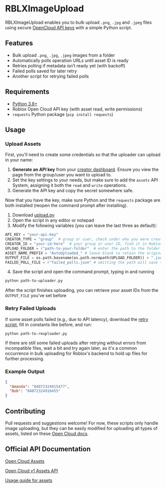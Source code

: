 # RBLXImageUpload
RBLXImageUpload enables you to bulk upload `.png`, `.jpg` and `.jpeg` files using secure [OpenCloud API keys](https://create.roblox.com/docs/en-us/cloud/auth/api-keys) with a simple Python script.

## Features

- Bulk upload `.png`, `.jpg`, `.jpeg` images from a folder
- Automatically polls operation URLs until asset ID is ready
- Retries polling if metadata isn’t ready yet (with backoff)
- Failed polls saved for later retry
- Another script for retrying failed polls

## Requirements

- [Python 3.8+](https://www.python.org/downloads)
- Roblox Open Cloud API key (with asset read, write permissions)
- `requests` Python package (`pip install requests`)

## Usage
### Upload Assets
First, you'll need to create some credentials so that the uploader can upload in your name:
1. **Generate an API key** from your [creator dashboard](https://create.roblox.com/dashboard/credentials). Ensure you view the page from the group/user you want to upload to.
2. Set the key settings to your needs, but make sure to add the `assets` API System, assigning it both the `read` and `write` operations.
3. Generate the API key and copy the secret somewhere safe.

Now that you have the key, make sure Python and the `requests` package are both installed (reopen the command prompt after installing).
1. Download [upload.py](/upload.py)
2. Open the script in any editor or notepad
3. Modify the following variables (you can leave the last three as default):
```py
API_KEY = "your-api-key"
CREATOR_TYPE = "group"  # group or user, check under who you were creating the key
CREATOR_ID = "your-id-here"  # your group or user ID, find it in Roblox URLs
UPLOAD_FOLDER = r"path-to-your-folder"  # enter the path to the folder that contains your assets to upload
ASSET_NAME_PREFIX = "AutoUploaded_" # leave blank to retain the original filename
OUTPUT_FILE = os.path.basename(os.path.normpath(UPLOAD_FOLDER)) + ".json" # you can change this to a custom path, by default it creates a json with the filename of UPLOAD_FOLDER inside your user folder
FAILED_POLL_FILE = r"failed_polls.json" # omitting the path will save the file in your user folder
```
4. Save the script and open the command prompt, typing in and running
```bash
python path-to-uploader.py
```
After the script finishes uploading, you can retrieve your asset IDs from the `OUTPUT_FILE` you've set before
### Retry Failed Uploads
If some asset polls failed (e.g., due to API latency), download the [retry script](/reupload.py), fill in constants like before, and run:
```bash
python path-to-reuploader.py
```
If there are still some failed uploads after retrying without errors from incompatible files, wait a bit and try again later, as it's a common occurrence in bulk uploading for Roblox's backend to hold up files for further processing.
### Example Output
```json
{
  "Amanda": "84072324915477",
  "Bob": "84072324916455"
}
```

## Contributing
Pull requests and suggestions welcome! For now, these scripts only handle image uploading, but they can be easily modified for uploading all types of assets, listed on these [Open Cloud docs](https://create.roblox.com/docs/cloud/guides/usage-assets#supported-asset-types-and-limits).

## Official API Documentation
[Open Cloud Assets](https://create.roblox.com/docs/cloud/features/assets)

[Open Cloud v1 Assets API](https://create.roblox.com/docs/reference/cloud/assets/v1)

[Usage guide for assets](https://create.roblox.com/docs/cloud/guides/usage-assets)
